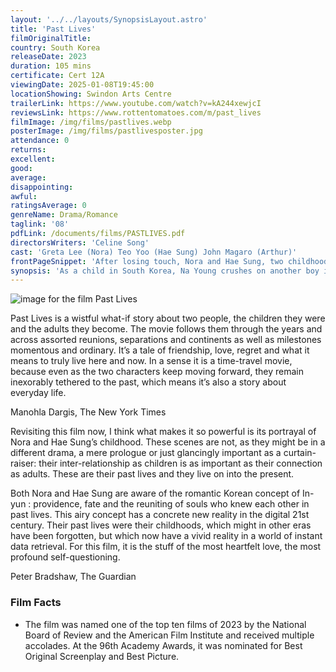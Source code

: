 ```yaml
---
layout: '../../layouts/SynopsisLayout.astro'
title: 'Past Lives'
filmOriginalTitle:
country: South Korea
releaseDate: 2023
duration: 105 mins
certificate: Cert 12A
viewingDate: 2025-01-08T19:45:00
locationShowing: Swindon Arts Centre
trailerLink: https://www.youtube.com/watch?v=kA244xewjcI
reviewsLink: https://www.rottentomatoes.com/m/past_lives
filmImage: /img/films/pastlives.webp
posterImage: /img/films/pastlivesposter.jpg
attendance: 0
returns:
excellent:
good:
average:
disappointing:
awful:
ratingsAverage: 0
genreName: Drama/Romance
taglink: '08'
pdfLink: /documents/films/PASTLIVES.pdf
directorsWriters: 'Celine Song'
cast: 'Greta Lee (Nora) Teo Yoo (Hae Sung) John Magaro (Arthur)'
frontPageSnippet: 'After losing touch, Nora and Hae Sung, two childhood classmates, wonder where destiny will push their friendship when they reunite as adults more than 20 years later.'
synopsis: 'As a child in South Korea, Na Young crushes on another boy in her class, Hae Sung.  Their relationship is just starting when her parents decide to move to Canada.  The two childhood friends drift apart as their lives move on in different countries.  Twelve years later, the pair reconnect over Facebook and they are soon waiting for each other’s regular calls…'
---
```


![image for the film Past Lives](/img/films/pastlives.webp)

Past Lives is a wistful what-if story about two people, the children they were and the adults they become. The movie follows them through the years and across assorted reunions, separations and continents as well as milestones momentous and ordinary. It’s a tale of friendship, love, regret and what it means to truly live here and now. In a sense it is a time-travel movie, because even as the two characters keep moving forward, they remain inexorably tethered to the past, which means it’s also a story about everyday life.

<div class="review__author review__author--review1"> 
Manohla Dargis, The New York Times
</div>

Revisiting this film now, I think what makes it so powerful is its portrayal of Nora and Hae Sung’s childhood. These scenes are not, as they might be in a different drama, a mere prologue or just glancingly important as a curtain-raiser: their inter-relationship as children is as important as their connection as adults. These are their past lives and they live on into the present.

Both Nora and Hae Sung are aware of the romantic Korean concept of In-yun : providence, fate and the reuniting of souls who knew each other in past lives. This airy concept has a concrete new reality in the digital 21st century. Their past lives were their childhoods, which might in other eras have been forgotten, but which now have a vivid reality in a world of instant data retrieval. For this film, it is the stuff of the most heartfelt love, the most profound self-questioning.

<div class="review__author"> 
Peter Bradshaw, The Guardian
</div>

### Film Facts

-   The film was named one of the top ten films of 2023 by the National Board of Review and the American Film Institute and received multiple accolades. At the 96th Academy Awards, it was nominated for Best Original Screenplay and Best Picture.
